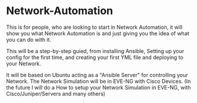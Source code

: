 # Network-Automation

This is for people, who are looking to start in Network Automation, it will show you what Network Automation is and just giving you the idea of what you can do with it. 

This will be a step-by-step guied, from installing Ansible, Setting up your config for the first time, and creating your first YML file and deploying to your Network.

It will be based on Ubuntu acting as a "Ansible Server" for controlling your Network.
The Network Simulation will be in EVE-NG with Cisco Devices. (In the future I will do a How to setup your Network Simulation in EVE-NG, with Cisco/Juniper/Servers and many others)




